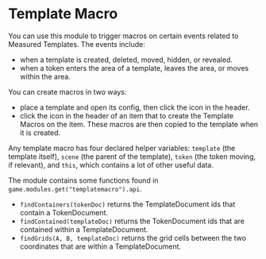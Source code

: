 # Template Macro
You can use this module to trigger macros on certain events related to Measured Templates. The events include:
- when a template is created, deleted, moved, hidden, or revealed.
- when a token enters the area of a template, leaves the area, or moves within the area.

You can create macros in two ways:
- place a template and open its config, then click the icon in the header.
- click the icon in the header of an item that to create the Template Macros on the item. These macros are then copied to the template when it is created.

Any template macro has four declared helper variables: `template` (the template itself), `scene` (the parent of the template), `token` (the token moving, if relevant), and `this`, which contains a lot of other useful data.

The module contains some functions found in `game.modules.get("templatemacro").api`.
- `findContainers(tokenDoc)` returns the TemplateDocument ids that contain a TokenDocument.
- `findContained(templateDoc)` returns the TokenDocument ids that are contained within a TemplateDocument.
- `findGrids(A, B, templateDoc)` returns the grid cells between the two coordinates that are within a TemplateDocument.
